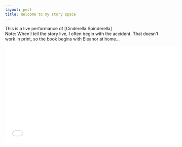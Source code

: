 ```yaml
---
layout: post
title: Welcome to my story space
---
```


This is a live performance of [Cinderella Spinderella]<br>
Note: When I tell the story live, I often begin with the accident. That doesn't work in print, so the book begins with Eleanor at home…

<iframe width="560" height="315" src="//www.youtube.com/embed/3OQ1WjDJKcU" frameborder="0" allowfullscreen></iframe>
